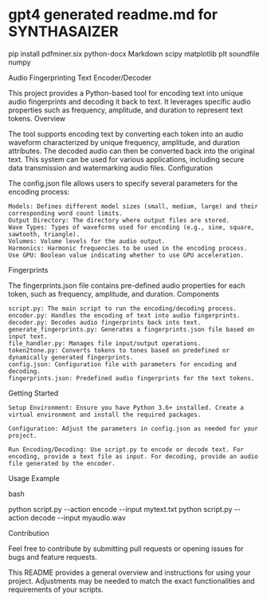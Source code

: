 # gpt4 generated readme.md for SYNTHASAIZER


pip install pdfminer.six python-docx Markdown scipy matplotlib plt soundfile numpy



Audio Fingerprinting Text Encoder/Decoder

This project provides a Python-based tool for encoding text into unique audio fingerprints and decoding it back to text. It leverages specific audio properties such as frequency, amplitude, and duration to represent text tokens.
Overview

The tool supports encoding text by converting each token into an audio waveform characterized by unique frequency, amplitude, and duration attributes. The decoded audio can then be converted back into the original text. This system can be used for various applications, including secure data transmission and watermarking audio files.
Configuration

The config.json file allows users to specify several parameters for the encoding process:

    Models: Defines different model sizes (small, medium, large) and their corresponding word count limits.
    Output Directory: The directory where output files are stored.
    Wave Types: Types of waveforms used for encoding (e.g., sine, square, sawtooth, triangle).
    Volumes: Volume levels for the audio output.
    Harmonics: Harmonic frequencies to be used in the encoding process.
    Use GPU: Boolean value indicating whether to use GPU acceleration.

Fingerprints

The fingerprints.json file contains pre-defined audio properties for each token, such as frequency, amplitude, and duration.
Components

    script.py: The main script to run the encoding/decoding process.
    encoder.py: Handles the encoding of text into audio fingerprints.
    decoder.py: Decodes audio fingerprints back into text.
    generate_fingerprints.py: Generates a fingerprints.json file based on input text.
    file_handler.py: Manages file input/output operations.
    token2tone.py: Converts tokens to tones based on predefined or dynamically generated fingerprints.
    config.json: Configuration file with parameters for encoding and decoding.
    fingerprints.json: Predefined audio fingerprints for the text tokens.

Getting Started

    Setup Environment: Ensure you have Python 3.6+ installed. Create a virtual environment and install the required packages.

    Configuration: Adjust the parameters in config.json as needed for your project.

    Run Encoding/Decoding: Use script.py to encode or decode text. For encoding, provide a text file as input. For decoding, provide an audio file generated by the encoder.

Usage Example

bash

python script.py --action encode --input mytext.txt
python script.py --action decode --input myaudio.wav

Contribution

Feel free to contribute by submitting pull requests or opening issues for bugs and feature requests.

This README provides a general overview and instructions for using your project. Adjustments may be needed to match the exact functionalities and requirements of your scripts.